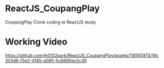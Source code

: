 # ReactJS_CoupangPlay
CoupangPlay Clone coding to ReactJS study

# Working Video
https://github.com/jh0152park/ReactJS_CoupangPlay/assets/118165975/19c303d6-f3e2-4185-a085-5c6690ec5c39

